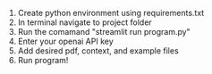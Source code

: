 1. Create python environment using requirements.txt
2. In terminal navigate to project folder
3. Run the comamand "streamlit run program.py"
4. Enter your openai API key
5. Add desired pdf, context, and example files
6. Run program!
